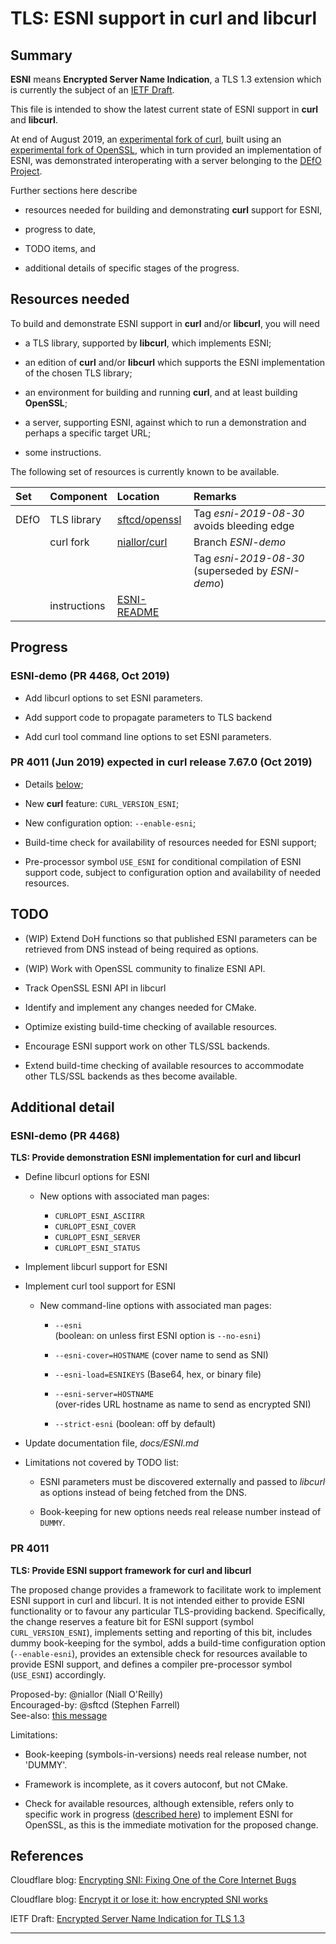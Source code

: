 # TLS: ESNI support in curl and libcurl

## Summary

**ESNI** means **Encrypted Server Name Indication**, a TLS 1.3
extension which is currently the subject of an
[IETF Draft][tlsesni].

This file is intended to show the latest current state of ESNI support
in **curl** and **libcurl**.

At end of August 2019, an [experimental fork of curl][niallorcurl],
built using an [experimental fork of OpenSSL][sftcdopenssl], which in
turn provided an implementation of ESNI, was demonstrated
interoperating with a server belonging to the [DEfO
Project][defoproj].

Further sections here describe

-   resources needed for building and demonstrating **curl** support
    for ESNI,

-   progress to date,

-   TODO items, and

-   additional details of specific stages of the progress.

## Resources needed

To build and demonstrate ESNI support in **curl** and/or **libcurl**,
you will need

-   a TLS library, supported by **libcurl**, which implements ESNI;

-   an edition of **curl** and/or **libcurl** which supports the ESNI
    implementation of the chosen TLS library;

-   an environment for building and running **curl**, and at least
    building **OpenSSL**;

-   a server, supporting ESNI, against which to run a demonstration
    and perhaps a specific target URL;

-   some instructions.

The following set of resources is currently known to be available.

| Set  | Component    | Location                      | Remarks                                           |
|:-----|:-------------|:------------------------------|:--------------------------------------------------|
| DEfO | TLS library  | [sftcd/openssl][sftcdopenssl] | Tag *esni-2019-08-30* avoids bleeding edge        |
|      | curl fork    | [niallor/curl][niallorcurl]   | Branch *ESNI-demo*                                |
|      |              |                               | Tag *esni-2019-08-30* (superseded by *ESNI-demo*) |
|      | instructions | [ESNI-README][niallorreadme]  |                                                   |

## Progress

### ESNI-demo (PR 4468, Oct 2019)

-   Add libcurl options to set ESNI parameters.

-   Add support code to propagate parameters to TLS backend

-   Add curl tool command line options to set ESNI parameters.

### PR 4011 (Jun 2019) expected in curl release 7.67.0 (Oct 2019)

-   Details [below](#pr4011);

-   New **curl** feature: `CURL_VERSION_ESNI`;

-   New configuration option: `--enable-esni`;

-   Build-time check for availability of resources needed for ESNI
    support;

-   Pre-processor symbol `USE_ESNI` for conditional compilation of
    ESNI support code, subject to configuration option and
    availability of needed resources.

## TODO

-   (WIP) Extend DoH functions so that published ESNI parameters can be
    retrieved from DNS instead of being required as options.

-   (WIP) Work with OpenSSL community to finalize ESNI API.

-   Track OpenSSL ESNI API in libcurl

-   Identify and implement any changes needed for CMake.

-   Optimize existing build-time checking of available resources.

-   Encourage ESNI support work on other TLS/SSL backends.

-   Extend build-time checking of available resources to
    accommodate other TLS/SSL backends as thes become available.

## Additional detail

### ESNI-demo (PR 4468)

**TLS: Provide demonstration ESNI implementation for curl and libcurl**

-   Define libcurl options for ESNI

    -   New options with associated man pages:

        -   `CURLOPT_ESNI_ASCIIRR`
        -   `CURLOPT_ESNI_COVER`
        -   `CURLOPT_ESNI_SERVER`
        -   `CURLOPT_ESNI_STATUS`

-   Implement libcurl support for ESNI

-   Implement curl tool support for ESNI

    -   New command-line options with associated man pages:

        -   `--esni`\
            (boolean: on unless first ESNI option is `--no-esni`)

        -   `--esni-cover=HOSTNAME` (cover name to send as SNI)

        -   `--esni-load=ESNIKEYS` (Base64, hex, or binary file)

        -   `--esni-server=HOSTNAME`\
            (over-rides URL hostname as name to send as encrypted SNI)

        -   `--strict-esni` (boolean: off by default)

-   Update documentation file, *docs/ESNI.md*

-   Limitations not covered by TODO list:

    -   ESNI parameters must be discovered externally and passed to
        *libcurl* as options instead of being fetched from the DNS.

    -   Book-keeping for new options needs real release number
        instead of `DUMMY`.

### PR 4011

**TLS: Provide ESNI support framework for curl and libcurl**

The proposed change provides a framework to facilitate work to
implement ESNI support in curl and libcurl. It is not intended
either to provide ESNI functionality or to favour any particular
TLS-providing backend. Specifically, the change reserves a
feature bit for ESNI support (symbol `CURL_VERSION_ESNI`),
implements setting and reporting of this bit, includes dummy
book-keeping for the symbol, adds a build-time configuration
option (`--enable-esni`), provides an extensible check for
resources available to provide ESNI support, and defines a
compiler pre-processor symbol (`USE_ESNI`) accordingly.

Proposed-by: @niallor (Niall O'Reilly)\
Encouraged-by: @sftcd (Stephen Farrell)\
See-also: [this message](https://curl.haxx.se/mail/lib-2019-05/0108.html)

Limitations:
-   Book-keeping (symbols-in-versions) needs real release number, not 'DUMMY'.

-   Framework is incomplete, as it covers autoconf, but not CMake.

-   Check for available resources, although extensible, refers only to
    specific work in progress ([described
    here](https://github.com/sftcd/openssl/tree/master/esnistuff)) to
    implement ESNI for OpenSSL, as this is the immediate motivation
    for the proposed change.

## References

Cloudflare blog: [Encrypting SNI: Fixing One of the Core Internet Bugs][corebug]

Cloudflare blog: [Encrypt it or lose it: how encrypted SNI works][esniworks]

IETF Draft: [Encrypted Server Name Indication for TLS 1.3][tlsesni]

---

[tlsesni]:		https://datatracker.ietf.org/doc/draft-ietf-tls-esni/
[esniworks]:	https://blog.cloudflare.com/encrypted-sni/
[corebug]:		https://blog.cloudflare.com/esni/
[defoproj]:		https://defo.ie/
[sftcdopenssl]: https://github.com/sftcd/openssl/
[niallorcurl]:	https://github.com/niallor/curl/
[niallorreadme]: https://github.com/niallor/curl/blob/master/ESNI-README.md
